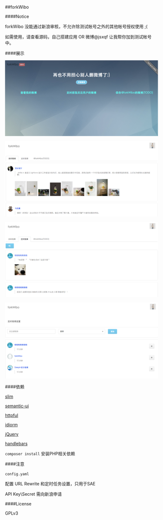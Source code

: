 ##forkWibo

####Notice

forkWibo 没能通过新浪审核，不允许除测试帐号之外的其他帐号授权使用 ;(

如需使用，请查看源码，自己搭建应用 OR 微博@jsxqf 让我帮你加到测试帐号中。

####展示

![](screenshots/QQ20141021-4.png)

![](screenshots/QQ20141021-1.png)

![](screenshots/QQ20141021-2.png)

![](screenshots/QQ20141021-3.png)

####依赖

[slim](https://github.com/codeguy/Slim)
	
[semantic-ui](https://github.com/semantic-org/semantic-ui/)
	
[httpful](https://github.com/nategood/httpful)
	
[idiorm](https://github.com/j4mie/idiorm)
	
[jQuery](https://github.com/jquery/jquery)
	
[handlebars](https://github.com/wycats/handlebars.js)
	
`composer install` 安装PHP相关依赖

####注意

`config.yaml`

配置 URL Rewrite 和定时任务设置，只用于SAE

API Key\Secret 需向新浪申请

####License

GPLv3

